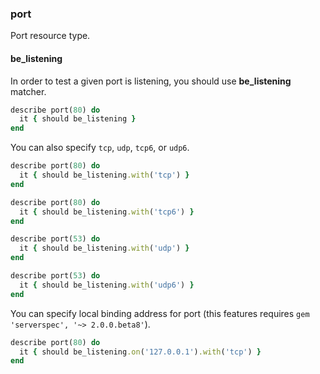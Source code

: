 ### <a name="port">port</a>

Port resource type.

#### be_listening

In order to test a given port is listening, you should use **be_listening** matcher.

```ruby
describe port(80) do
  it { should be_listening }
end
```

You can also specify ``tcp``, ``udp``, ``tcp6``, or ``udp6``.


```ruby
describe port(80) do
  it { should be_listening.with('tcp') }
end

describe port(80) do
  it { should be_listening.with('tcp6') }
end

describe port(53) do
  it { should be_listening.with('udp') }
end

describe port(53) do
  it { should be_listening.with('udp6') }
end
```

You can specify local binding address for port (this features requires `gem 'serverspec', '~> 2.0.0.beta8'`).

```ruby
describe port(80) do
  it { should be_listening.on('127.0.0.1').with('tcp') }
end
```
